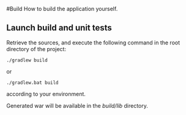 #Build 
How to build the application yourself.

## Launch build and unit tests

Retrieve the sources, and execute the following command in the root directory of the project:

```
./gradlew build
```
or 

```
./gradlew.bat build
```

according to your environment.

Generated war will be available in the *build/lib* directory.

